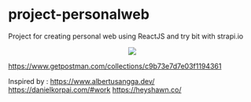 # project-personalweb

Project for creating personal web using ReactJS and try bit with strapi.io

<p align="center">
 <img src="https://github.com/nurrizkyimani/project-personalweb/blob/master/screenshot.png">
</p>


https://www.getpostman.com/collections/c9b73e7d7e03f1194361


Inspired by : 
https://www.albertusangga.dev/
https://danielkorpai.com/#work
https://heyshawn.co/

